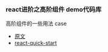 ### react进阶之高阶组件 demo代码库
高阶组件的一些用法 case
- [原文](https://github.com/sunyongjian/blog/issues/25)
- [react-quick-start](https://github.com/sunyongjian/react-quick-start)
